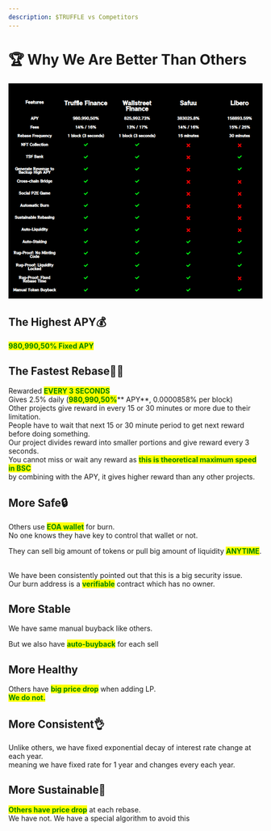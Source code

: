 ```yaml
---
description: $TRUFFLE vs Competitors
---
```


# 🏆 Why We Are Better Than Others

![](<.gitbook/assets/final 1.jpg>)

## The Highest APY💰&#x20;

&#x20;<mark style="color:green;">**980,990,50% Fixed APY**</mark>

## The Fastest Rebase🏃‍♀️&#x20;

Rewarded <mark style="color:green;">**EVERY 3 SECONDS**</mark>\
Gives 2.5% daily (<mark style="color:green;">**980,990,50%**</mark>** APY**, 0.0000858% per block)\
Other projects give reward in every 15 or 30 minutes or more due to their limitation.\
People have to wait that next 15 or 30 minute period to get next reward before doing something.\
Our project divides reward into smaller portions and give reward every 3 seconds.\
You cannot miss or wait any reward as <mark style="color:green;">**this is theoretical maximum speed in BSC**</mark>\
by combining with the APY, it gives higher reward than any other projects.

## More Safe🔒&#x20;

Others use <mark style="color:green;">**EOA wallet**</mark> for burn.\
No one knows they have key to control that wallet or not.

They can sell big amount of tokens or pull big amount of liquidity <mark style="color:green;">**ANYTIME**</mark>.

\
We have been consistently pointed out that this is a big security issue.\
Our burn address is a <mark style="color:green;">**verifiable**</mark> contract which has no owner.

## More Stable

We have same manual buyback like others.

But we also have <mark style="color:green;">**auto-buyback**</mark> for each sell

## More Healthy

Others have <mark style="color:green;">**big price drop**</mark> when adding LP.\
<mark style="color:green;">**We do not.**</mark>

## More Consistent👌&#x20;

Unlike others, we have fixed exponential decay of interest rate change at each year. \
meaning we have fixed rate for 1 year and changes every each year.

## More Sustainable💪&#x20;

<mark style="color:green;">**Others have price drop**</mark> at each rebase. \
We have not. We have a special algorithm to avoid this
